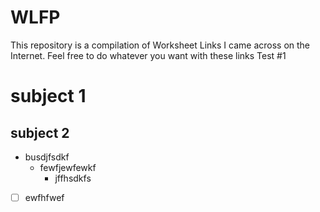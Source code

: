# WLFP
This repository is a compilation of Worksheet Links I came across on the Internet. Feel free to do whatever you want with these links
Test #1
# subject 1
## subject 2
- busdjfsdkf
    - fewfjewfewkf
        - jffhsdkfs
- [ ] ewfhfwef

